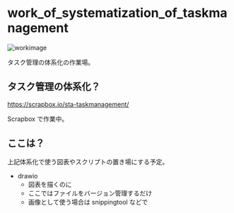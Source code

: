 # work_of_systematization_of_taskmanagement
![workimage](https://user-images.githubusercontent.com/23325839/85939279-03786c00-b94f-11ea-8163-8ffeea445e81.png)

タスク管理の体系化の作業場。

## タスク管理の体系化？
https://scrapbox.io/sta-taskmanagement/

Scrapbox で作業中。

## ここは？
上記体系化で使う図表やスクリプトの置き場にする予定。

- drawio
    - 図表を描くのに
    - ここではファイルをバージョン管理するだけ
    - 画像として使う場合は snippingtool などで
